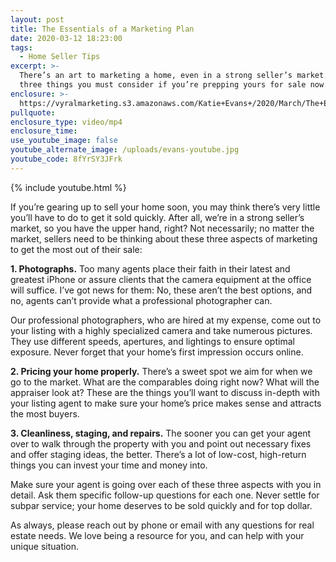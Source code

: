 ```yaml
---
layout: post
title: The Essentials of a Marketing Plan
date: 2020-03-12 18:23:00
tags:
  - Home Seller Tips
excerpt: >-
  There’s an art to marketing a home, even in a strong seller’s market. Here’s
  three things you must consider if you’re prepping yours for sale now.
enclosure: >-
  https://vyralmarketing.s3.amazonaws.com/Katie+Evans+/2020/March/The+Essentials+of+a+Marketing+Plan.mp4
pullquote:
enclosure_type: video/mp4
enclosure_time:
use_youtube_image: false
youtube_alternate_image: /uploads/evans-youtube.jpg
youtube_code: 8fYrSY3JFrk
---
```


{% include youtube.html %}

If you’re gearing up to sell your home soon, you may think there’s very little you’ll have to do to get it sold quickly. After all, we’re in a strong seller’s market, so you have the upper hand, right? Not necessarily; no matter the market, sellers need to be thinking about these three aspects of marketing to get the most out of their sale:&nbsp;

**1\. Photographs.** Too many agents place their faith in their latest and greatest iPhone or assure clients that the camera equipment at the office will suffice. I’ve got news for them: No, these aren’t the best options, and no, agents can’t provide what a professional photographer can.&nbsp;

Our professional photographers, who are hired at my expense, come out to your listing with a highly specialized camera and take numerous pictures. They use different speeds, apertures, and lightings to ensure optimal exposure. Never forget that your home’s first impression occurs online.&nbsp;

**2\. Pricing your home properly.** There’s a sweet spot we aim for when we go to the market. What are the comparables doing right now? What will the appraiser look at? These are the things you’ll want to discuss in-depth with your listing agent to make sure your home’s price makes sense and attracts the most buyers.&nbsp;

**3\. Cleanliness, staging, and repairs.** The sooner you can get your agent over to walk through the property with you and point out necessary fixes and offer staging ideas, the better. There’s a lot of low-cost, high-return things you can invest your time and money into.&nbsp;

Make sure your agent is going over each of these three aspects with you in detail. Ask them specific follow-up questions for each one. Never settle for subpar service; your home deserves to be sold quickly and for top dollar.&nbsp;

As always, please reach out by phone or email with any questions for real estate needs. We love being a resource for you, and can help with your unique situation.